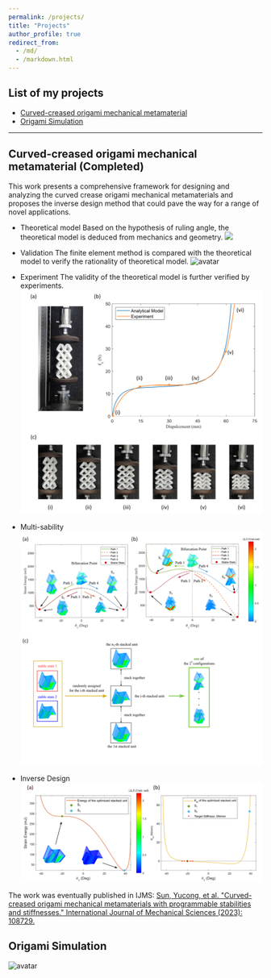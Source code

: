 ```yaml
---
permalink: /projects/
title: "Projects"
author_profile: true
redirect_from: 
  - /md/
  - /markdown.html
---
```


## List of my projects
* [Curved-creased origami mechanical metamaterial](#CCO)
* [Origami Simulation](#OS)
--------------------------------------------------------------
## <span id="CCO"> Curved-creased origami mechanical metamaterial (Completed)</span>
This work presents a comprehensive framework for designing and analyzing the curved crease origami mechanical metamaterials and proposes the inverse design method that could pave the way for a range of novel applications.

* Theoretical model
  Based on the hypothesis of ruling angle, the theoretical model is deduced from mechanics and geometry.
  ![](/images/CCO/fig_1.png=x200)
  
* Validation
  The finite element method is compared with the theoretical model to verify the rationality of theoretical model.
  ![avatar](/images/CCO/Figure4.png)
  
* Experiment
  The validity of the theoretical model is further verified by experiments.
  ![avatar](/images/CCO/experiment.png)
  
* Multi-sability
  ![avatar](/images/CCO/twomulti.png)
  
* Inverse Design
 ![avatar](/images/CCO/zero_5_point_v3.png)

The work was eventually published in IJMS: 
[Sun, Yucong, et al. "Curved-creased origami mechanical metamaterials with programmable stabilities and stiffnesses." International Journal of Mechanical Sciences (2023): 108729.](https://doi.org/10.1016/j.ijmecsci.2023.108729)




## <span id="OS"> Origami Simulation </span>
![avatar](/images/Samio1.jpg)



